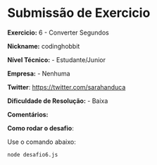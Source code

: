 # Submissão de Exercicio

**Exercicio:** 6 - Converter Segundos

**Nickname:** codinghobbit

**Nível Técnico:** - Estudante/Junior

**Empresa:** - Nenhuma

**Twitter**: https://twitter.com/sarahanduca

**Dificuldade de Resolução:** - Baixa

**Comentários:**

**Como rodar o desafio**:

Use o comando abaixo:

```bash
node desafio6.js
```
